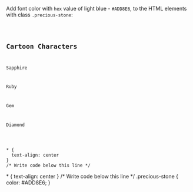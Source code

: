 Add font color with `hex` 
value of light blue -
`#ADD8E6`,
to the HTML elements with
class `.precious-stone`:

<codeblock language="css" type="exercise" testMode="fixedInput">
<code>
<panel language="html">
<h2>Cartoon Characters</h2>
<p class="precious-stone">Sapphire</p>
<p class="precious-stone">Ruby</p>
<p class="precious-stone">Gem</p>
<p class="precious-stone">Diamond</p>
</panel>
<panel language="css">
* {
  text-align: center
}
/* Write code below this line */
</panel>
</code>
<solution>
* {
  text-align: center
}
/* Write code below this line */
.precious-stone {
  color: #ADD8E6;
}
</solution>
</codeblock>

